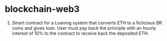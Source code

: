 # blockchain-web3

1. Smart contract for a Loaning system that converts ETH to a ficticious BR coins and gives loan. User must pay back the principle with an hourly interest of 10% to the contract to receive back the deposited ETH. 
